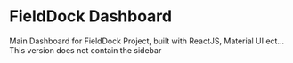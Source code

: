 # FieldDock Dashboard

Main Dashboard for FieldDock Project, built with ReactJS, Material UI ect...
This version does not contain the sidebar

